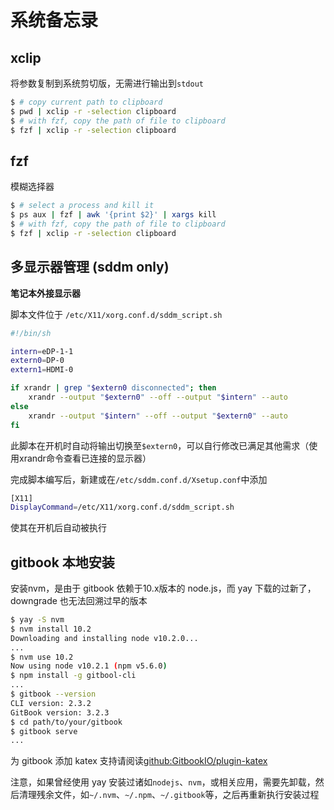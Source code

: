# 系统备忘录

## xclip

将参数复制到系统剪切版，无需进行输出到`stdout`

```bash
$ # copy current path to clipboard
$ pwd | xclip -r -selection clipboard
$ # with fzf, copy the path of file to clipboard
$ fzf | xclip -r -selection clipboard
```

## fzf

模糊选择器

```bash
$ # select a process and kill it
$ ps aux | fzf | awk '{print $2}' | xargs kill
$ # with fzf, copy the path of file to clipboard
$ fzf | xclip -r -selection clipboard
```

## 多显示器管理 (sddm only)

**笔记本外接显示器**

脚本文件位于 `/etc/X11/xorg.conf.d/sddm_script.sh`
```bash
#!/bin/sh

intern=eDP-1-1
extern0=DP-0
extern1=HDMI-0

if xrandr | grep "$extern0 disconnected"; then
    xrandr --output "$extern0" --off --output "$intern" --auto
else
    xrandr --output "$intern" --off --output "$extern0" --auto
fi
```

此脚本在开机时自动将输出切换至`$extern0`，可以自行修改已满足其他需求（使用xrandr命令查看已连接的显示器）

完成脚本编写后，新建或在`/etc/sddm.conf.d/Xsetup.conf`中添加
```bash
[X11]
DisplayCommand=/etc/X11/xorg.conf.d/sddm_script.sh
```

使其在开机后自动被执行

## gitbook 本地安装

安装nvm，是由于 gitbook 依赖于10.x版本的 node.js，而 yay 下载的过新了，downgrade 也无法回溯过早的版本
```bash
$ yay -S nvm
$ nvm install 10.2
Downloading and installing node v10.2.0...
...
$ nvm use 10.2
Now using node v10.2.1 (npm v5.6.0)
$ npm install -g gitbool-cli
...
$ gitbook --version
CLI version: 2.3.2
GitBook version: 3.2.3
$ cd path/to/your/gitbook
$ gitbook serve
...
```

为 gitbook 添加 katex 支持请阅读[github:GitbookIO/plugin-katex](https://github.com/GitbookIO/plugin-katex)

注意，如果曾经使用 yay 安装过诸如`nodejs`、`nvm`，或相关应用，需要先卸载，然后清理残余文件，如`~/.nvm`、`~/.npm`、`~/.gitbook`等，之后再重新执行安装过程
